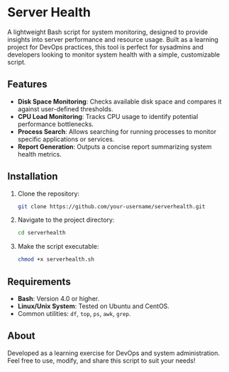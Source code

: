 # Server Health

A lightweight Bash script for system monitoring, designed to provide insights into server performance and resource usage. Built as a learning project for DevOps practices, this tool is perfect for sysadmins and developers looking to monitor system health with a simple, customizable script.

## Features

- **Disk Space Monitoring**: Checks available disk space and compares it against user-defined thresholds.
- **CPU Load Monitoring**: Tracks CPU usage to identify potential performance bottlenecks.
- **Process Search**: Allows searching for running processes to monitor specific applications or services.
- **Report Generation**: Outputs a concise report summarizing system health metrics.

## Installation

1. Clone the repository:
   ```bash
   git clone https://github.com/your-username/serverhealth.git
   ```
2. Navigate to the project directory:
   ```bash
   cd serverhealth
   ```
3. Make the script executable:
   ```bash
   chmod +x serverhealth.sh
   ```

## Requirements

- **Bash**: Version 4.0 or higher.
- **Linux/Unix System**: Tested on Ubuntu and CentOS.
- Common utilities: `df`, `top`, `ps`, `awk`, `grep`.

## About

Developed as a learning exercise for DevOps and system administration. Feel free to use, modify, and share this script to suit your needs!
